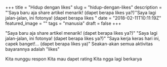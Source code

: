 +++
title = "Hidup dengan likes"
slug = "hidup-dengan-likes"
description = "'Saya baru aja share artikel menarik! (dapet berapa likes ya?)''Saya lagi jalan-jalan, ini fotonya! (dapet berapa likes "
date = "2018-02-11T10:11:19Z"
featured_image = ""
tags = "manusia"
draft = false
+++ 
 
"Saya baru aja share artikel menarik! (dapet berapa likes ya?)"
"Saya lagi jalan-jalan, ini fotonya! (dapet berapa likes ya?)"
"Saya kerja keras hari ini, capek banget!... (dapet berapa likes ya)"
Seakan-akan semua aktivitas bayarannya adalah "likes"

Kita nunggu respon
Kita mau dapet rating
Kita ngga lagi berkarya